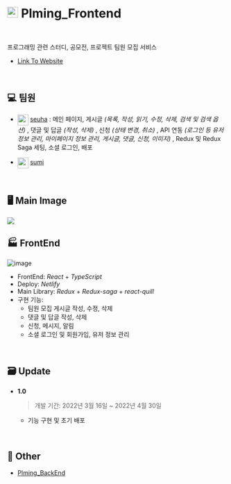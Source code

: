 # <img src="https://user-images.githubusercontent.com/79067549/166219318-5b33edd7-0fc3-4e6a-a002-e4ccd1c0f174.png" width="25" height="25"> Plming_Frontend

</br>

프로그래밍 관련 스터디, 공모전, 프로젝트 팀원 모집 서비스
- [Link To Website](https://plming.netlify.app/)

</br>

## 💻 팀원

- <img src="https://avatars.githubusercontent.com/u/79067549?v=4" align="center" width="25" height="25"> [seuha](https://github.com/seuha516) : 메인 페이지, 게시글 *(목록, 작성, 읽기, 수정, 삭제, 검색 및 검색 옵션)* , 댓글 및 답글 *(작성, 삭제)* , 신청 *(상태 변경, 취소)* , API 연동 *(로그인 등 유저 정보 관리, 마이페이지 정보 관리, 게시글, 댓글, 신청, 이미지)* , Redux 및 Redux Saga 세팅, 소셜 로그인, 배포

- <img src="https://avatars.githubusercontent.com/u/49177223?v=4" align="center" width="25" height="25"> [sumi](https://github.com/sumi-0011)

</br>

## 🖥 Main Image
<img src="/src/assets/images/메인%20화면.gif"/>

</br>

## 🏭 FrontEnd
![image](https://user-images.githubusercontent.com/79067549/166221135-005f08bb-a794-4deb-b97c-eddae4dcc3e6.png)
- FrontEnd: _React_ + _TypeScript_
- Deploy: _Netlify_
- Main Library: _Redux_ + _Redux-saga_ + _react-quill_
- 구현 기능:
  - 팀원 모집 게시글 작성, 수정, 삭제
  - 댓글 및 답글 작성, 삭제
  - 신청, 메시지, 알림
  - 소셜 로그인 및 회원가입, 유저 정보 관리

</br>

## 🗃 Update
- **1.0**
  > 개발 기간: 2022년 3월 16일 ~ 2022년 4월 30일
  - 기능 구현 및 초기 배포

</br>

## 📝 Other
- [Plming_BackEnd](https://github.com/pgrm-study-website/Backend)
